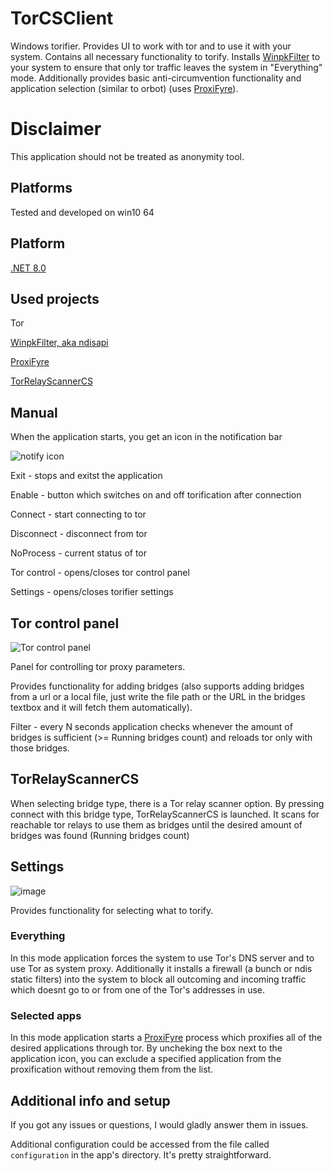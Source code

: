 # TorCSClient
Windows torifier. Provides UI to work with tor and to use it with your system. Contains all necessary functionality to torify. Installs [WinpkFilter](https://github.com/wiresock/ndisapi) to your system to ensure that only tor traffic leaves the system in "Everything" mode. Additionally provides basic anti-circumvention functionality and application selection (similar to orbot) (uses [ProxiFyre](https://github.com/wiresock/proxifyre)). 

# Disclaimer
This application should not be treated as anonymity tool. 

## Platforms
Tested and developed on win10 64

## Platform
[.NET 8.0](https://dotnet.microsoft.com/download/dotnet/8.0)

## Used projects
Tor

[WinpkFilter, aka ndisapi](https://github.com/wiresock/ndisapi)

[ProxiFyre](https://github.com/wiresock/proxifyre)

[TorRelayScannerCS](https://github.com/TiTiKy441/TorRelayScannerCS)

## Manual

When the application starts, you get an icon in the notification bar

![notify icon](https://github.com/user-attachments/assets/e5c41375-b54c-400c-8b12-208c0d79ea02)

Exit - stops and exitst the application

Enable - button which switches on and off torification after connection

Connect - start connecting to tor

Disconnect - disconnect from tor

NoProcess - current status of tor

Tor control - opens/closes tor control panel

Settings - opens/closes torifier settings

## Tor control panel

![Tor control panel](https://github.com/user-attachments/assets/1a275f2a-df15-4d77-b8c1-c2f7c89850ce)

Panel for controlling tor proxy parameters.

Provides functionality for adding bridges (also supports adding bridges from a url or a local file, just write the file path or the URL in the bridges textbox and it will fetch them automatically). 

Filter - every N seconds application checks whenever the amount of bridges is sufficient (>= Running bridges count) and reloads tor only with those bridges.

## TorRelayScannerCS

When selecting bridge type, there is a Tor relay scanner option. By pressing connect with this bridge type, TorRelayScannerCS is launched. It scans for reachable tor relays to use them as bridges until the desired amount of bridges was found (Running bridges count)

## Settings

![image](https://github.com/user-attachments/assets/429fc1d5-b645-4cab-a5b7-1188a107a284)

Provides functionality for selecting what to torify.

### Everything

In this mode application forces the system to use Tor's DNS server and to use Tor as system proxy. Additionally it installs a firewall (a bunch or ndis static filters) into the system to block all outcoming and incoming traffic which doesnt go to or from one of the Tor's addresses in use.

### Selected apps 

In this mode application starts a [ProxiFyre](https://github.com/wiresock/proxifyre) process which proxifies all of the desired applications through tor. By uncheking the box next to the application icon, you can exclude a specified application from the proxification without removing them from the list.

## Additional info and setup 

If you got any issues or questions, I would gladly answer them in issues.

Additional configuration could be accessed from the file called ``configuration`` in the app's directory. It's pretty straightforward.
